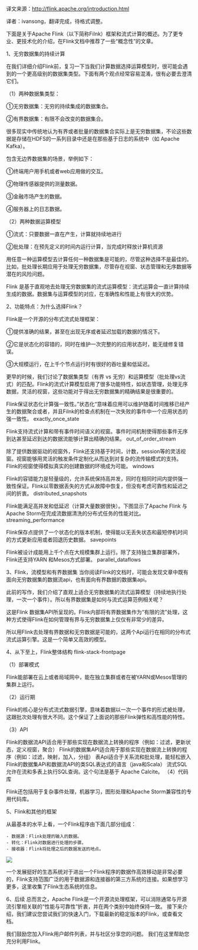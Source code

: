 译文来源：http://flink.apache.org/introduction.html

译者：ivansong，翻译完成，待格式调整。

下面是关于Apache Flink（以下简称Filnk）框架和流式计算的概述。为了更专业、更技术化的介绍，在Flink文档中推荐了一些“概念性”的文章。


1、无穷数据集的持续计算

在我们详细介绍Flink前，复习一下当我们计算数据选择运算模型时，很可能会遇到的一个更高级别的数据集类型。下面有两个观点经常容易混淆，很有必要去澄清它们。

（1）两种数据集类型：

①无穷数据集：无穷的持续集成的数据集合。

②有界数据集：有限不会改变的数据集合。

很多现实中传统地认为有界或者批量的数据集合实际上是无穷数据集，不论这些数据是存储在HDFS的一系列目录中还是在那些基于日志的系统中（如 Apache Kafka）。

包含无边界数据集的场景，举例如下：

①终端用户用手机或者web应用做的交互。

②物理传感器提供的测量数据。

③金融市场产生的数据。

④服务器上的日志数据。

 

（2）两种数据运算模型

①流式：只要数据一直在产生，计算就持续地进行

②批处理：在预先定义的时间内运行计算，当完成时释放计算机资源

用任意一种运算模型去计算任何一种数据集是可能的，尽管这种选择不是最佳的。比如，批处理长期应用于处理无穷数据集，尽管存在视窗、状态管理和无序数据等潜在的风险问题。

Flink 是基于直观地去处理无穷数据集的流式运算模型：流式运算会一直计算持续生成的数据。数据集与运算模型的对应，在准确性和性能上有很大的优势。

 

2、功能特点：为什么选择Flink？

Flink是一个开源的分布式流式处理框架：

①提供准确的结果，甚至在出现无序或者延迟加载的数据的情况下。

②它是状态化的容错的，同时在维护一次完整的的应用状态时，能无缝修复错误。

③大规模运行，在上千个节点运行时有很好的吞吐量和低延迟。

更早的时候，我们讨论了数据集类型（有界 vs 无穷）和运算模型（批处理vs流式）的匹配。Flink的流式计算模型启用了很多功能特性，如状态管理，处理无序数据，灵活的视窗，这些功能对于得出无穷数据集的精确结果是很重要的。

Flink保证状态化计算强一致性。”状态化“意味着应用可以维护随着时间推移已经产生的数据聚合或者，并且Filnk的检查点机制在一次失败的事件中一个应用状态的强一致性。
exactly_once_state

Flink支持流式计算和带有事件时间语义的视窗。事件时间机制使得那些事件无序到达甚至延迟到达的数据流能够计算出精确的结果。
out_of_order_stream

除了提供数据驱动的视窗外，Flink还支持基于时间，计数，session等的灵活视窗。视窗能够用灵活的触发条件定制化从而达到对复杂的流传输模式的支持。Flink的视窗使得模拟真实的创建数据的环境成为可能。
windows

 

Flink的容错能力是轻量级的，允许系统保持高并发，同时在相同时间内提供强一致性保证。Flink以零数据丢失的方式从故障中恢复，但没有考虑可靠性和延迟之间的折衷。
distributed_snapshots

Flink能满足高并发和低延迟（计算大量数据很快）。下图显示了Apache Flink 与 Apache Storm在完成流数据清洗的分布式任务的性能对比。
streaming_performance

Flink保存点提供了一个状态化的版本机制，使得能以无丢失状态和最短停机时间的方式更新应用或者回退历史数据。
savepoints

Flink被设计成能用上千个点在大规模集群上运行。除了支持独立集群部署外，Flink还支持YARN 和Mesos方式部署。
parallel_dataflows

3、Flink，流模型和有界数据集
当你阅读Flink的文档时，可能会发现文章中既有面向无穷数据集的数据流api，也有面向有界数据的数据集api。

此前的写作，我们介绍了直观上适合无穷数据集的流式运算模型（持续地执行处理，一次一个事件）。所以有界数据集是如何与流式运算范例相关呢？

这是Flink 数据集API所呈现的。Flink内部将有界数据集作为“有限的流”处理，这种方式使得Flink在如何管理有界与无穷数据集上仅仅有非常少的差异。

所以用Flink去处理有界数据和无穷数据是可能的，这两个Api运行在相同的分布式流式运算引擎。这是一个简单又高效的模型。

4、从下至上，Flink整体结构
flink-stack-frontpage

（1）部署模式

Flink能部署在云上或者局域网中，能在独立集群或者在被YARN或Mesos管理的集群上运行。

（2）运行期

Flink的核心是分布式流式数据引擎，意味着数据以一次一个事件的形式被处理，这跟批次处理有很大不同。这个保证了上面说的那些Flink弹性和高性能的特性。

（3）API

Flink的数据流API适合用于那些实现在数据流上转换的程序（例如：过滤，更新状态，定义视窗，聚合）
Flink的数据集API适合用于那些实现在数据流上转换的程序（例如：过滤，映射，加入，分组）
表Api适合于关系流和批处理，能轻松嵌入Flink的数据集APi和数据流API的类SQL表达式的语言（java和Scala）
流式SQL允许在流和多表上执行SQL查询。这个句法是基于 Apache Calcite。
（4）代码库

Flink还包括用于复杂事件处理，机器学习，图形处理和Apache Storm兼容性的专用代码库。

5、Flink和其他的框架

从最基本的水平上看，一个Flink程序由下面几部分组成：

    - 数据源：Flink处理的输入的数据。
    - 转化：Flink对数据进行处理的步骤。
    - 接收器：Flink将处理之后的数据发送的地点。

<img src="http://flink.apache.org/img/source-transform-sink-update.png">


一个发展挺好的生态系统对于进出一个Flink程序的数据作高效移动是非常必要的，Flink支持范围广泛的用于数据源和连接器的第三方系统的连接。如果想学习更多，这里收集了Flink生态系统的信息。

6、后续
总而言之，Apache Flink是一个开源流处理框架，可以消除通常与开源流引擎相关联的“性能与可靠性”折衷，并在两个类别中始终保持一致。 接下来介绍，我们建议您尝试我们的快速入门，下载最新的稳定版本的Flink，或查看文档。

我们鼓励您加入Flink用户邮件列表，并与社区分享您的问题。 我们在这里帮助您充分利用Flink。